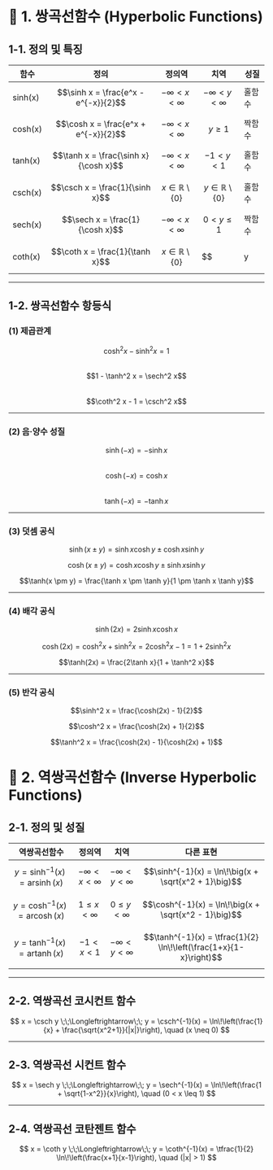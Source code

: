 # 📌 1. 쌍곡선함수 (Hyperbolic Functions)

## 1-1. 정의 및 특징
| 함수 | 정의 | 정의역 | 치역 | 성질 |
|------|------|--------|------|------|
| sinh(x) | $$\sinh x = \frac{e^x - e^{-x}}{2}$$ | $$-\infty < x < \infty$$ | $$-\infty < y < \infty$$ | 홀함수 |
| cosh(x) | $$\cosh x = \frac{e^x + e^{-x}}{2}$$ | $$-\infty < x < \infty$$ | $$y \geq 1$$ | 짝함수 |
| tanh(x) | $$\tanh x = \frac{\sinh x}{\cosh x}$$ | $$-\infty < x < \infty$$ | $$-1 < y < 1$$ | 홀함수 |
| csch(x) | $$\csch x = \frac{1}{\sinh x}$$ | $$x \in \mathbb{R}\setminus\{0\}$$ | $$y \in \mathbb{R}\setminus\{0\}$$ | 홀함수 |
| sech(x) | $$\sech x = \frac{1}{\cosh x}$$ | $$-\infty < x < \infty$$ | $$0 < y \leq 1$$ | 짝함수 |
| coth(x) | $$\coth x = \frac{1}{\tanh x}$$ | $$x \in \mathbb{R}\setminus\{0\}$$ | $$|y| > 1$$ | 홀함수 |

---

## 1-2. 쌍곡선함수 항등식

### (1) 제곱관계
$$\cosh^2 x - \sinh^2 x = 1$$  
$$1 - \tanh^2 x = \sech^2 x$$  
$$\coth^2 x - 1 = \csch^2 x$$  

---

### (2) 음·양수 성질
$$\sinh(-x) = -\sinh x$$  
$$\cosh(-x) = \cosh x$$  
$$\tanh(-x) = -\tanh x$$  

---

### (3) 덧셈 공식
$$\sinh(x \pm y) = \sinh x \cosh y \pm \cosh x \sinh y$$  

$$\cosh(x \pm y) = \cosh x \cosh y \pm \sinh x \sinh y$$  

$$\tanh(x \pm y) = \frac{\tanh x \pm \tanh y}{1 \pm \tanh x \tanh y}$$  

---

### (4) 배각 공식
$$\sinh(2x) = 2\sinh x \cosh x$$  

$$\cosh(2x) = \cosh^2 x + \sinh^2 x = 2\cosh^2 x - 1 = 1 + 2\sinh^2 x$$  

$$\tanh(2x) = \frac{2\tanh x}{1 + \tanh^2 x}$$  

---

### (5) 반각 공식
$$\sinh^2 x = \frac{\cosh(2x) - 1}{2}$$  

$$\cosh^2 x = \frac{\cosh(2x) + 1}{2}$$  

$$\tanh^2 x = \frac{\cosh(2x) - 1}{\cosh(2x) + 1}$$  

# 📌 2. 역쌍곡선함수 (Inverse Hyperbolic Functions)

## 2-1. 정의 및 성질

| 역쌍곡선함수 | 정의역 | 치역 | 다른 표현 |
|--------------|--------|------|-----------|
| $$y = \sinh^{-1}(x) = \operatorname{arsinh}(x)$$ | $$-\infty < x < \infty$$ | $$-\infty < y < \infty$$ | $$\sinh^{-1}(x) = \ln\!\big(x + \sqrt{x^2 + 1}\big)$$ |
| $$y = \cosh^{-1}(x) = \operatorname{arcosh}(x)$$ | $$1 \leq x < \infty$$ | $$0 \leq y < \infty$$ | $$\cosh^{-1}(x) = \ln\!\big(x + \sqrt{x^2 - 1}\big)$$ |
| $$y = \tanh^{-1}(x) = \operatorname{artanh}(x)$$ | $$-1 < x < 1$$ | $$-\infty < y < \infty$$ | $$\tanh^{-1}(x) = \tfrac{1}{2} \ln\!\left(\frac{1+x}{1-x}\right)$$ |

---

## 2-2. 역쌍곡선 코시컨트 함수
$$
x = \csch y 
\;\;\Longleftrightarrow\;\;
y = \csch^{-1}(x) 
= \ln\!\left(\frac{1}{x} + \frac{\sqrt{x^2+1}}{|x|}\right), \quad (x \neq 0)
$$

---

## 2-3. 역쌍곡선 시컨트 함수
$$
x = \sech y
\;\;\Longleftrightarrow\;\;
y = \sech^{-1}(x) 
= \ln\!\left(\frac{1 + \sqrt{1-x^2}}{x}\right), \quad (0 < x \leq 1)
$$

---

## 2-4. 역쌍곡선 코탄젠트 함수
$$
x = \coth y 
\;\;\Longleftrightarrow\;\;
y = \coth^{-1}(x) 
= \tfrac{1}{2} \ln\!\left(\frac{x+1}{x-1}\right), \quad (|x| > 1)
$$
